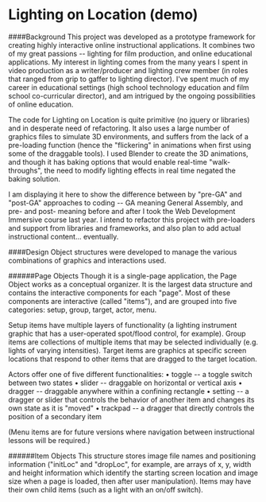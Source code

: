 # Lighting on Location (demo)

####Background
This project was developed as a prototype framework for creating highly interactive online instructional applications.  It combines two of my great passions -- lighting for film production, and online educational applications.  My interest in lighting comes from the many years I spent in video production as a writer/producer and lighting crew member (in roles that ranged from grip to gaffer to lighting director).  I've spent much of my career in educational settings (high school technology education and film school co-curricular director), and am intrigued by the ongoing possibilities of online education.

The code for Lighting on Location is quite primitive (no jquery or libraries) and in desperate need of refactoring.  It also uses a large number of graphics files to simulate 3D environments, and suffers from the lack of a pre-loading function (hence the "flickering" in animations when first using some of the draggable tools).  I used Blender to create the 3D animations, and though it has baking options that would enable real-time "walk-throughs", the need to modify lighting effects in real time negated the baking solution.  

I am displaying it here to show the difference between by "pre-GA" and "post-GA" approaches to coding -- GA meaning General Assembly, and pre- and post- meaning before and after I took the Web Development Immersive course last year.  I intend to refactor this project with pre-loaders and support from libraries and frameworks, and also plan to add actual instructional content... eventually.

####Design
Object structures were developed to manage the various combinations of graphics and interactions used.

######Page Objects
Though it is a single-page application, the Page Object works as a conceptual organizer.  It is the largest data structure and contains the interactive components for each "page".  Most of these components are interactive (called "items"), and are grouped into five categories: setup, group, target, actor, menu.  

Setup items have multiple layers of functionality (a lighting instrument graphic that has a user-operated spot/flood control, for example).  Group items are collections of multiple items that may be selected individually (e.g. lights of varying intensities).  Target items are graphics at specific screen locations that respond to other items that are dragged to the target location.  

Actors offer one of five different functionalities: 
  • toggle -- a toggle switch between two states
  • slider -- draggable on horizontal or vertical axis
  • dragger -- draggable anywhere within a confining rectangle
  • setting -- a dragger or slider that controls the behavior of another item and changes its own state as it is "moved"
  • trackpad -- a dragger that directly controls the position of a secondary item
  
(Menu items are for future versions where navigation between instructional lessons will be required.)

######Item Objects
This structure stores image file names and positioning information ("initLoc" and "dropLoc", for example, are arrays of x, y, width and height information which identify the starting screen location and image size when a page is loaded, then after user manipulation).  Items may have their own child items (such as a light with an on/off switch).
